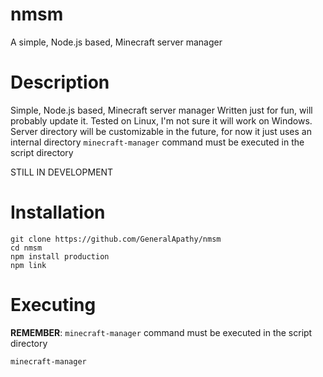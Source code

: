 # nmsm
A simple, Node.js based, Minecraft server manager

# Description
Simple, Node.js based, Minecraft server manager
Written just for fun, will probably update it.
Tested on Linux, I'm not sure it will work on Windows.
Server directory will be customizable in the future, for now it just uses an internal directory
`minecraft-manager` command must be executed in the script directory

STILL IN DEVELOPMENT

# Installation

```
git clone https://github.com/GeneralApathy/nmsm
cd nmsm
npm install production
npm link
```

# Executing
**REMEMBER**: `minecraft-manager` command must be executed in the script directory

`minecraft-manager`
